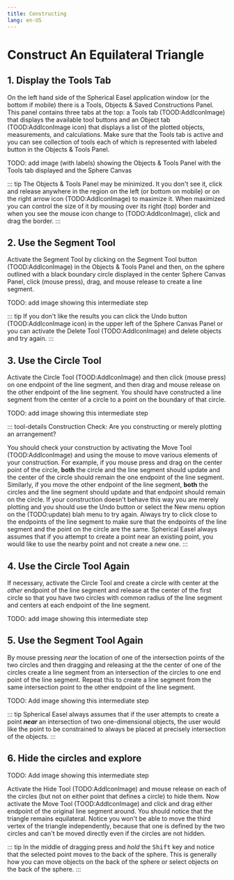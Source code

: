 ```yaml
---
title: Constructing
lang: en-US
---
```


# Construct An Equilateral Triangle

## 1. Display the Tools Tab

On the left hand side of the Spherical Easel application window (or the bottom if mobile) there is a Tools, Objects & Saved Constructions Panel. This panel contains three tabs at the top: a Tools tab (TOOD:AddIconImage) that displays the available tool buttons and an Object tab (TOOD:AddIconImage icon) that displays a list of the plotted objects, measurements, and calculations. Make sure that the Tools tab is active and you can see collection of tools each of which is represented with labeled button in the Objects & Tools Panel.

TODO: add image (with labels) showing the Objects & Tools Panel with the Tools tab displayed and the Sphere Canvas

::: tip
The Objects & Tools Panel may be minimized. It you don't see it, click and release anywhere in the region on the left (or bottom on mobile) or on the right arrow icon (TODO:AddIconImage) to maximize it. When maximized you can control the size of it by mousing over its right (top) border and when you see the mouse icon change to (TODO:AddIconImage), click and drag the border.
:::

## 2. Use the Segment Tool

Activate the Segment Tool by clicking on the Segment Tool button (TOOD:AddIconImage) in the Objects & Tools Panel and then, on the sphere outlined with a black boundary circle displayed in the center Sphere Canvas Panel, click (mouse press), drag, and mouse release to create a line segment.

TODO: add image showing this intermediate step

::: tip
If you don't like the results you can click the Undo button (TOOD:AddIconImage icon) in the upper left of the Sphere Canvas Panel or you can activate the Delete Tool (TODO:AddIconImage) and delete objects and try again.
:::

## 3. Use the Circle Tool

Activate the Circle Tool (TOOD:AddIconImage) and then click (mouse press) on one endpoint of the line segment, and then drag and mouse release on the other endpoint of the line segment. You should have constructed a line segment from the center of a circle to a point on the boundary of that circle.

TODO: add image showing this intermediate step

::: tool-details Construction Check: Are you constructing or merely plotting an arrangement?

You should check your construction by activating the Move Tool (TOOD:AddIconImage) and using the mouse to move various elements of your construction. For example, if you mouse press and drag on the center point of the circle, **both** the circle and the line segment should update and the center of the circle should remain the one endpoint of the line segment. Similarly, if you move the other endpoint of the line segment, **both** the circles and the line segment should update and that endpoint should remain on the circle. If your construction doesn't behave this way you are merely plotting and you should use the Undo button or select the New menu option on the (TODO:update) blah menu to try again. Always try to click close to the endpoints of the line segment to make sure that the endpoints of the line segment and the point on the circle are the same. Spherical Easel always assumes that if you attempt to create a point near an existing point, you would like to use the nearby point and not create a new one.
:::

## 4. Use the Circle Tool Again

If necessary, activate the Circle Tool and create a circle with center at the _other_ endpoint of the line segment and release at the center of the first circle so that you have two circles with common radius of the line segment and centers at each endpoint of the line segment.

TODO: add image showing this intermediate step

## 5. Use the Segment Tool Again

By mouse pressing _near_ the location of one of the intersection points of the two circles and then dragging and releasing at the the center of one of the circles create a line segment from an intersection of the circles to one end point of the line segment. Repeat this to create a line segment from the same intersection point to the other endpoint of the line segment.

TODO: Add image showing this intermediate step

::: tip
Spherical Easel always assumes that if the user attempts to create a point _**near**_ an intersection of two one-dimensional objects, the user would like the point to be constrained to always be placed at precisely intersection of the objects.
:::

## 6. Hide the circles and explore

TODO: Add image showing this intermediate step

Activate the Hide Tool (TODO:AddIconImage) and mouse release on each of the circles (but not on either point that defines a circle) to hide them. Now activate the Move Tool (TOOD:AddIconImage) and click and drag either endpoint of the original line segment around. You should notice that the triangle remains equilateral. Notice you won't be able to move the third vertex of the triangle independently, because that one is defined by the two circles and can't be moved directly even if the circles are not hidden.

::: tip
In the middle of dragging press and _hold_ the <kbd>Shift</kbd> key and notice that the selected point moves to the back of the sphere. This is generally how you can move objects on the back of the sphere or select objects on the back of the sphere.
:::
